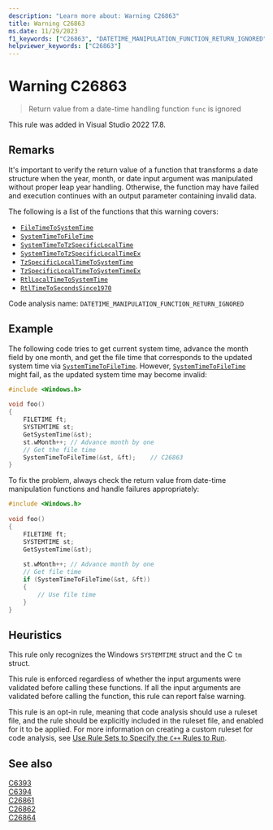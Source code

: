 ```yaml
---
description: "Learn more about: Warning C26863"
title: Warning C26863
ms.date: 11/29/2023
f1_keywords: ["C26863", "DATETIME_MANIPULATION_FUNCTION_RETURN_IGNORED", "__WARNING_DATETIME_MANIPULATION_FUNCTION_RETURN_IGNORED"]
helpviewer_keywords: ["C26863"]
---
```

# Warning C26863

> Return value from a date-time handling function `func` is ignored

This rule was added in Visual Studio 2022 17.8.

## Remarks

It's important to verify the return value of a function that transforms a date structure when the year, month, or date input argument was manipulated without proper leap year handling. Otherwise, the function may have failed and execution continues with an output parameter containing invalid data.

The following is a list of the functions that this warning covers:

- [`FileTimeToSystemTime`](/windows/win32/api/timezoneapi/nf-timezoneapi-filetimetosystemtime)
- [`SystemTimeToFileTime`](/windows/win32/api/timezoneapi/nf-timezoneapi-systemtimetofiletime)
- [`SystemTimeToTzSpecificLocalTime`](/windows/win32/api/timezoneapi/nf-timezoneapi-systemtimetotzspecificlocaltime)
- [`SystemTimeToTzSpecificLocalTimeEx`](/windows/win32/api/timezoneapi/nf-timezoneapi-systemtimetotzspecificlocaltimeex)
- [`TzSpecificLocalTimeToSystemTime`](/windows/win32/api/timezoneapi/nf-timezoneapi-tzspecificlocaltimetosystemtime)
- [`TzSpecificLocalTimeToSystemTimeEx`](/windows/win32/api/timezoneapi/nf-timezoneapi-tzspecificlocaltimetosystemtimeex)
- [`RtlLocalTimeToSystemTime`](/windows/win32/api/winternl/nf-winternl-rtllocaltimetosystemtime)
- [`RtlTimeToSecondsSince1970`](/windows/win32/api/winternl/nf-winternl-rtltimetosecondssince1970)

Code analysis name: `DATETIME_MANIPULATION_FUNCTION_RETURN_IGNORED`

## Example

The following code tries to get current system time, advance the month field by one month, and get the file time that corresponds to the updated system time via [`SystemTimeToFileTime`](/windows/win32/api/timezoneapi/nf-timezoneapi-systemtimetofiletime). However, [`SystemTimeToFileTime`](/windows/win32/api/timezoneapi/nf-timezoneapi-systemtimetofiletime) might fail, as the updated system time may become invalid:

```cpp
#include <Windows.h> 
 
void foo() 
{ 
    FILETIME ft; 
    SYSTEMTIME st; 
    GetSystemTime(&st); 
    st.wMonth++; // Advance month by one 
    // Get the file time 
    SystemTimeToFileTime(&st, &ft);    // C26863 
}
```

To fix the problem, always check the return value from date-time manipulation functions and handle failures appropriately:

```cpp
#include <Windows.h> 
  
void foo() 
{ 
    FILETIME ft; 
    SYSTEMTIME st; 
    GetSystemTime(&st); 
    
    st.wMonth++; // Advance month by one 
    // Get file time 
    if (SystemTimeToFileTime(&st, &ft)) 
    { 
        // Use file time 
    } 
}
```

## Heuristics

This rule only recognizes the Windows `SYSTEMTIME` struct and the C `tm` struct.

This rule is enforced regardless of whether the input arguments were validated before calling these functions. If all the input arguments are validated before calling the function, this rule can report false warning.

This rule is an opt-in rule, meaning that code analysis should use a ruleset file, and the rule should be explicitly included in the ruleset file, and enabled for it to be applied. For more information on creating a custom ruleset for code analysis, see [Use Rule Sets to Specify the `C++` Rules to Run](using-rule-sets-to-specify-the-cpp-rules-to-run.md).

## See also

[C6393](c6393.md)\
[C6394](c6394.md)\
[C26861](c26861.md)\
[C26862](c26862.md)\
[C26864](c26864.md)
